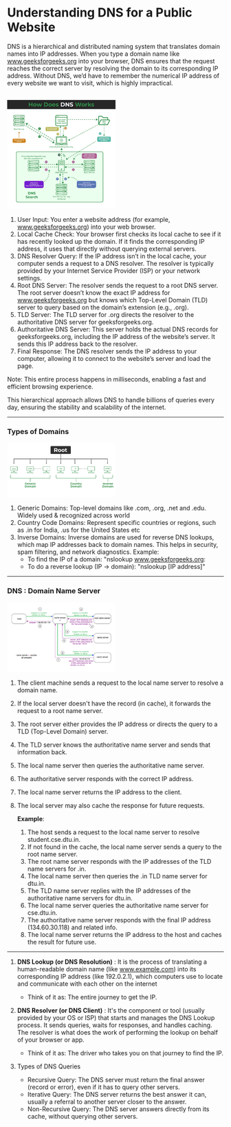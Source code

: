 # Understanding DNS for a Public Website

DNS is a hierarchical and distributed naming system that translates domain names into IP addresses. When you type a domain name like www.geeksforgeeks.org into your browser, DNS ensures that the request reaches the correct server by resolving the domain to its corresponding IP address. Without DNS, we’d have to remember the numerical IP address of every website we want to visit, which is highly impractical.

<br><img src="../Images/How-DNS-Works.png" alt="How-DNS-Works" width="50%"><br>

1. User Input: You enter a website address (for example, www.geeksforgeeks.org) into your web browser.
2. Local Cache Check: Your browser first checks its local cache to see if it has recently looked up the domain. If it finds the corresponding IP address, it uses that directly without querying external servers.
3. DNS Resolver Query: If the IP address isn’t in the local cache, your computer sends a request to a DNS resolver. The resolver is typically provided by your Internet Service Provider (ISP) or your network settings.
4. Root DNS Server: The resolver sends the request to a root DNS server. The root server doesn’t know the exact IP address for www.geeksforgeeks.org but knows which Top-Level Domain (TLD) server to query based on the domain’s extension (e.g., .org).
5. TLD Server: The TLD server for .org directs the resolver to the authoritative DNS server for geeksforgeeks.org.
6. Authoritative DNS Server: This server holds the actual DNS records for geeksforgeeks.org, including the IP address of the website’s server. It sends this IP address back to the resolver.
7. Final Response: The DNS resolver sends the IP address to your computer, allowing it to connect to the website’s server and load the page.

Note: This entire process happens in milliseconds, enabling a fast and efficient browsing experience.

This hierarchical approach allows DNS to handle billions of queries every day, ensuring the stability and scalability of the internet.

---

### Types of Domains

<img src="../Images/Types-of-DNS.png" alt="Types-of-DNS" width="50%"><br>

1. Generic Domains: Top-level domains like .com, .org, .net and .edu. Widely used & recognized across world
2. Country Code Domains: Represent specific countries or regions, such as .in for India, .us for the United States etc
3. Inverse Domains: Inverse domains are used for reverse DNS lookups, which map IP addresses back to domain names. This helps in security, spam filtering, and network diagnostics. Example:
    - To find the IP of a domain: "nslookup www.geeksforgeeks.org:
    - To do a reverse lookup (IP → domain): "nslookup [IP address]"

---

### DNS : Domain Name Server

<img src="../Images/DNS.png" alt="DNS" width="50%"><br>

1. The client machine sends a request to the local name server to resolve a domain name.
2. If the local server doesn't have the record (in cache), it forwards the request to a root name server.
3. The root server either provides the IP address or directs the query to a TLD (Top-Level Domain) server.
4. The TLD server knows the authoritative name server and sends that information back.
5. The local name server then queries the authoritative name server.
6. The authoritative server responds with the correct IP address.
7. The local name server returns the IP address to the client.
8. The local server may also cache the response for future requests.

    **Example**:

    1. The host sends a request to the local name server to resolve student.cse.dtu.in.
    2. If not found in the cache, the local name server sends a query to the root name server.
    3. The root name server responds with the IP addresses of the TLD name servers for .in.
    4. The local name server then queries the .in TLD name server for dtu.in.
    5. The TLD name server replies with the IP addresses of the authoritative name servers for dtu.in.
    6. The local name server queries the authoritative name server for cse.dtu.in.
    7. The authoritative name server responds with the final IP address (134.60.30.118) and related info.
    8. The local name server returns the IP address to the host and caches the result for future use.

---

1. **DNS Lookup (or DNS Resolution)** : It is the process of translating a human-readable domain name (like www.example.com) into its corresponding IP address (like 192.0.2.1), which computers use to locate and communicate with each other on the internet

    - Think of it as: The entire journey to get the IP.

2. **DNS Resolver (or DNS Client)** : It's the component or tool (usually provided by your OS or ISP) that starts and manages the DNS Lookup process. It sends queries, waits for responses, and handles caching. The resolver is what does the work of performing the lookup on behalf of your browser or app.

    - Think of it as: The driver who takes you on that journey to find the IP.

3. Types of DNS Queries
    - Recursive Query: The DNS server must return the final answer (record or error), even if it has to query other servers.
    - Iterative Query: The DNS server returns the best answer it can, usually a referral to another server closer to the answer.
    - Non-Recursive Query: The DNS server answers directly from its cache, without querying other servers.
